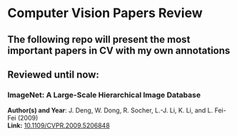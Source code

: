 #  Computer Vision Papers Review

## The following repo will present the most important papers in CV with my own annotations

## Reviewed until now:

### ImageNet: A Large-Scale Hierarchical Image Database
**Author(s) and Year**: J. Deng, W. Dong, R. Socher, L.-J. Li, K. Li, and L. Fei-Fei (2009)  
**Link:** [10.1109/CVPR.2009.5206848](10.1109/CVPR.2009.5206848)
